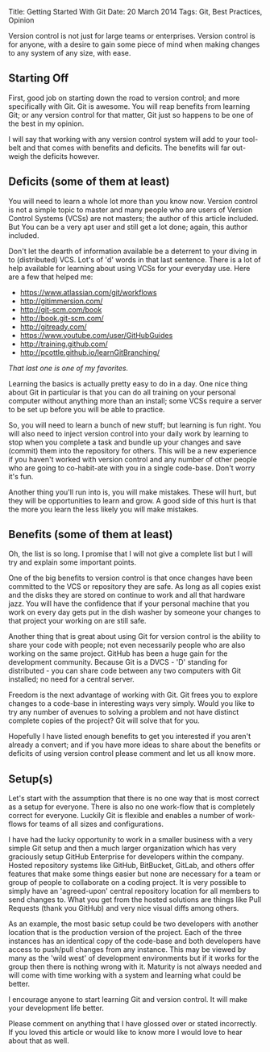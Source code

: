 Title: Getting Started With Git
Date: 20 March 2014
Tags: Git, Best Practices, Opinion

Version control is not just for large teams or enterprises. Version control is for anyone, with a desire to gain some piece of mind when making changes to any system of any size, with ease.

## Starting Off

First, good job on starting down the road to version control; and more specifically with Git. Git is awesome. You will reap benefits from learning Git; or any version control for that matter, Git just so happens to be one of the best in my opinion.

I will say that working with any version control system will add to your tool-belt and that comes with benefits and deficits. The benefits will far out-weigh the deficits however.

## Deficits (some of them at least)

You will need to learn a whole lot more than you know now. Version control is not a simple topic to master and many people who are users of Version Control Systems (VCSs) are not masters; the author of this article included. But You can be a very apt user and still get a lot done; again, this author included.

Don't let the dearth of information available be a deterrent to your diving in to (distributed) VCS. Lot's of 'd' words in that last sentence. There is a lot of help available for learning about using VCSs for your everyday use. Here are a few that helped me:

  + https://www.atlassian.com/git/workflows
  + http://gitimmersion.com/
  + http://git-scm.com/book
  + http://book.git-scm.com/
  + http://gitready.com/
  + https://www.youtube.com/user/GitHubGuides
  + http://training.github.com/
  + http://pcottle.github.io/learnGitBranching/

*That last one is one of my favorites.*

Learning the basics is actually pretty easy to do in a day. One nice thing about Git in particular is that you can do all training on your personal computer without anything more than an install; some VCSs require a server to be set up before you will be able to practice.

So, you will need to learn a bunch of new stuff; but learning is fun right. You will also need to inject version control into your daily work by learning to stop when you complete a task and bundle up your changes and save (commit) them into the repository for others. This will be a new experience if you haven't worked with version control and any number of other people who are going to co-habit-ate with you in a single code-base. Don't worry it's fun.

Another thing you'll run into is, you will make mistakes. These will hurt, but they will be opportunities to learn and grow. A good side of this hurt is that the more you learn the less likely you will make mistakes.

## Benefits (some of them at least)

Oh, the list is so long. I promise that I will not give a complete list but I will try and explain some important points.

One of the big benefits to version control is that once changes have been committed to the VCS or repository they are safe. As long as all copies exist and the disks they are stored on continue to work and all that hardware jazz. You will have the confidence that if your personal machine that you work on every day gets put in the dish washer by someone your changes to that project your working on are still safe.

Another thing that is great about using Git for version control is the ability to share your code with people; not even necessarily people who are also working on the same project. GitHub has been a huge gain for the development community. Because Git is a DVCS - 'D' standing for distributed - you can share code between any two computers with Git installed; no need for a central server.

Freedom is the next advantage of working with Git. Git frees you to explore changes to a code-base in interesting ways very simply. Would you like to try any number of avenues to solving a problem and not have distinct complete copies of the project? Git will solve that for you.

Hopefully I have listed enough benefits to get you interested if you aren't already a convert; and if you have more ideas to share about the benefits or deficits of using version control please comment and let us all know more.

## Setup(s)

Let's start with the assumption that there is no one way that is most correct as a setup for everyone. There is also no one work-flow that is completely correct for everyone. Luckily Git is flexible and enables a number of work-flows for teams of all sizes and configurations.

I have had the lucky opportunity to work in a smaller business with a very simple Git setup and then a much larger organization which has very graciously setup GitHub Enterprise for developers within the company. Hosted repository systems like GitHub, BitBucket, GitLab, and others offer features that make some things easier but none are necessary for a team or group of people to collaborate on a coding project. It is very possible to simply have an 'agreed-upon' central repository location for all members to send changes to. What you get from the hosted solutions are things like Pull Requests (thank you GitHub) and very nice visual diffs among others.

As an example, the most basic setup could be two developers with another location that is the production version of the project. Each of the three instances has an identical copy of the code-base and both developers have access to push/pull changes from any instance. This may be viewed by many as the 'wild west' of development environments but if it works for the group then there is nothing wrong with it. Maturity is not always needed and will come with time working with a system and learning what could be better.

I encourage anyone to start learning Git and version control. It will make your development life better.

Please comment on anything that I have glossed over or stated incorrectly. If you loved this article or would like to know more I would love to hear about that as well.
